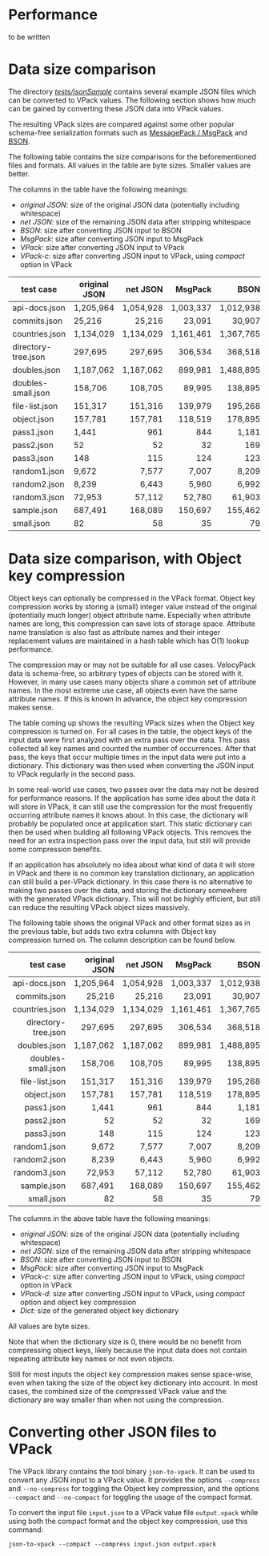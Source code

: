 Performance
===========

to be written


Data size comparison
====================

The directory [*tests/jsonSample*](https://github.com/arangodb/velocypack/tree/master/tests/jsonSample)
contains several example JSON files which can be converted to VPack values. 
The following section shows how much can be gained by converting these JSON 
data into VPack values.

The resulting VPack sizes are compared against some other popular schema-free 
serialization formats such as [MessagePack / MsgPack](http://msgpack.org/)
and [BSON](http://bsonspec.org/).

The following table contains the size comparisons for the beforementioned 
files and formats. All values in the table are byte sizes. Smaller values are
better. 

The columns in the table have the following meanings:

* *original JSON*: size of the original JSON data (potentially including whitespace)
* *net JSON*: size of the remaining JSON data after stripping whitespace
* *BSON*: size after converting JSON input to BSON
* *MsgPack*: size after converting JSON input to MsgPack
* *VPack*: size after converting JSON input to VPack
* *VPack-c*: size after converting JSON input to VPack, using *compact* option in VPack


| test case           |  original JSON |   net JSON |    MsgPack |       BSON |      VPack |    VPack-c   |
| ------------------- | -------------- | ----------:| ----------:| ----------:| ----------:| ------------:|
| api-docs.json       |      1,205,964 |  1,054,928 |  1,003,337 |  1,012,938 |  1,004,012 |    994,160   |
| commits.json        |         25,216 |     25,216 |     23,091 |     30,907 |     22,935 |     20,789   |
| countries.json      |      1,134,029 |  1,134,029 |  1,161,461 |  1,367,765 |  1,061,291 |    956,786   |
| directory-tree.json |        297,695 |    297,695 |    306,534 |    368,518 |    276,862 |    244,716   |
| doubles.json        |      1,187,062 |  1,187,062 |    899,981 |  1,488,895 |  1,299,984 |    899,982   |
| doubles-small.json  |        158,706 |    108,705 |     89,995 |    138,895 |    130,001 |     89,998   |
| file-list.json      |        151,317 |    151,316 |    139,979 |    195,268 |    150,177 |    133,536   |
| object.json         |        157,781 |    157,781 |    118,519 |    178,895 |    158,633 |    118,630   |
| pass1.json          |          1,441 |        961 |        844 |      1,181 |        916 |        804   |
| pass2.json          |             52 |         52 |         32 |        169 |         51 |         51   |
| pass3.json          |            148 |        115 |        124 |        123 |        110 |        108   |
| random1.json        |          9,672 |      7,577 |      7,007 |      8,209 |      7,310 |      6,836   |
| random2.json        |          8,239 |      6,443 |      5,960 |      6,992 |      6,222 |      5,815   |
| random3.json        |         72,953 |     57,112 |     52,780 |     61,903 |     55,066 |     51,515   |
| sample.json         |        687,491 |    168,089 |    150,697 |    155,462 |    162,113 |    153,187   |
| small.json          |             82 |         58 |         35 |         79 |         35 |         30   |


Data size comparison, with Object key compression
=================================================

Object keys can optionally be compressed in the VPack format.
Object key compression works by storing a (small) integer value instead of the original 
(potentially much longer) object attribute name. Especially when attribute names are long,
this compression can save lots of storage space. Attribute name translation is also fast
as attribute names and their integer replacement values are maintained in a hash table
which has O(1) lookup performance.

The compression may or may not be suitable for all use cases. VelocyPack data is schema-free,
so arbitrary types of objects can be stored with it. However, in many use cases many objects
share a common set of attribute names. In the most extreme use case, all objects even have the
same attribute names. If this is known in advance, the object key compression makes sense.

The table coming up shows the resulting VPack sizes when the Object key compression is
turned on. For all cases in the table, the object keys of the input data were first analyzed
with an extra pass over the data. This pass collected all key names and counted the number
of occurrences. After that pass, the keys that occur multiple times in the input data were
put into a dictionary. This dictionary was then used when converting the JSON input to VPack
regularly in the second pass.

In some real-world use cases, two passes over the data may not be desired for performance
reasons. If the application has some idea about the data it will store in VPack, it can still
use the compression for the most frequently occurring attribute names it knows about. In this
case, the dictionary will probably be populated once at application start. This static dictionary 
can then be used when building all following VPack objects. This removes the need for an extra
inspection pass over the input data, but still will provide some compression benefits.

If an application has absolutely no idea about what kind of data it will store in VPack and 
there is no common key translation dictionary, an application can still build a per-VPack
dictionary. In this case there is no alternative to making two passes over the data, and
storing the dictionary somewhere with the generated VPack dictionary. This will not be highly
efficient, but still can reduce the resulting VPack object sizes massively.

The following table shows the original VPack and other format sizes as in the previous table,
but adds two extra columns with Object key compression turned on. The column description can be
found below.


| test case            | original JSON |   net JSON |  MsgPack   |    BSON   |    VPack-c   |   VPack-d  |     Dict   |
| --------------------:| -------------:| ----------:| ----------:| ---------:| ------------:| ----------:| ----------:|
| api-docs.json        |    1,205,964  | 1,054,928  | 1,003,337  | 1,012,938 |    994,160   |   964,647  |    1,091   |
| commits.json         |       25,216  |    25,216  |    23,091  |    30,907 |     20,789   |     9,200  |      983   |
| countries.json       |    1,134,029  | 1,134,029  | 1,161,461  | 1,367,765 |    956,786   |   574,333  |       47   |
| directory-tree.json  |      297,695  |   297,695  |   306,534  |   368,518 |    244,716   |   194,391  |      881   |
| doubles.json         |    1,187,062  | 1,187,062  |   899,981  | 1,488,895 |    899,982   |   899,982  |        0   |
| doubles-small.json   |      158,706  |   108,705  |    89,995  |   138,895 |     89,998   |    89,998  |        0   |
| file-list.json       |      151,317  |   151,316  |   139,979  |   195,268 |    133,536   |   124,849  |      872   |
| object.json          |      157,781  |   157,781  |   118,519  |   178,895 |    118,630   |   118,630  |        0   |
| pass1.json           |        1,441  |       961  |       844  |     1,181 |        804   |       804  |        0   |
| pass2.json           |           52  |        52  |        32  |       169 |         51   |        51  |        0   |
| pass3.json           |          148  |       115  |       124  |       123 |        108   |       108  |        0   |
| random1.json         |        9,672  |     7,577  |     7,007  |     8,209 |      6,836   |     5,807  |      231   |
| random2.json         |        8,239  |     6,443  |     5,960  |     6,992 |      5,815   |     4,933  |      231   |
| random3.json         |       72,953  |    57,112  |    52,780  |    61,903 |     51,515   |    43,724  |      231   |
| sample.json          |      687,491  |   168,089  |   150,697  |   155,462 |    153,187   |    48,977  |   56,679   |
| small.json           |           82  |        58  |        35  |        79 |         35   |        30  |        0   |


The columns in the above table have the following meanings:

* *original JSON*: size of the original JSON data (potentially including whitespace)
* *net JSON*: size of the remaining JSON data after stripping whitespace
* *BSON*: size after converting JSON input to BSON
* *MsgPack*: size after converting JSON input to MsgPack
* *VPack-c*: size after converting JSON input to VPack, using *compact* option in VPack
* *VPack-d*: size after converting JSON input to VPack, using *compact* option and object key compression
* *Dict*: size of the generated object key dictionary 

All values are byte sizes.

Note that when the dictionary size is 0, there would be no benefit from compressing object keys,
likely because the input data does not contain repeating attribute key names or not even objects.

Still for most inputs the object key compression makes sense space-wise, even when taking the size of
the object key dictionary into account. In most cases, the combined size of the compressed VPack value
and the dictionary are way smaller than when not using the compression.

Converting other JSON files to VPack
====================================

The VPack library contains the tool binary `json-to-vpack`. It can be used to convert any JSON
input to a VPack value. It provides the options `--compress` and `--no-compress` for toggling the
Object key compression, and the options `--compact` and `--no-compact` for toggling the usage of
the compact format.

To convert the input file `input.json` to a VPack value file `output.vpack` while using both the
compact format and the object key compression, use this command:

`json-to-vpack --compact --compress input.json output.vpack`

